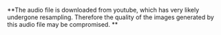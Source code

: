 **The audio file is downloaded from youtube, which has very likely undergone resampling. Therefore the quality of the images generated by this audio file may be compromised. **
